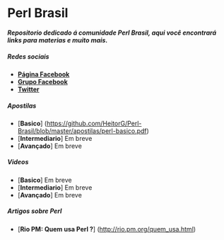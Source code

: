 # Perl Brasil

***Repositorio dedicado á comunidade Perl Brasil, aqui você encontrará links para materias e muito mais.***

##### Redes sociais

* [**Página Facebook**](https://www.facebook.com/PerlBrOficial)
* [**Grupo Facebook**](https://www.facebook.com/groups/PerlBrasilOficial/)
* [**Twitter**](https://twitter.com/Perl_Brasil)

##### Apostilas

* [**Basico**] (https://github.com/HeitorG/Perl-Brasil/blob/master/apostilas/perl-basico.pdf)
* [**Intermediario**] Em breve
* [**Avançado**] Em breve

##### Videos
* [**Basico**] Em breve
* [**Intermediario**] Em breve
* [**Avançado**] Em breve

##### Artigos sobre Perl

* [**Rio PM: Quem usa Perl ?**] (http://rio.pm.org/quem_usa.html)
